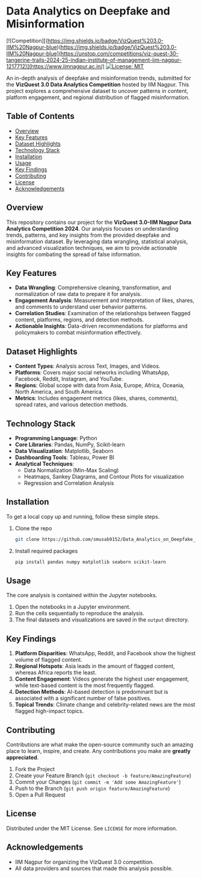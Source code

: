 # Data Analytics on Deepfake and Misinformation

[![Competition][(https://img.shields.io/badge/VizQuest%203.0-IIM%20Nagpur-blue)(https://img.shields.io/badge/VizQuest%203.0-IIM%20Nagpur-blue](https://unstop.com/competitions/viz-quest-30-tangerine-trails-2024-25-indian-institute-of-management-iim-nagpur-1217712)](https://www.iimnagpur.ac.in/)
[![License: MIT](https://img.shields.io/badge/License-MIT-yellow.svg)](https://opensource.org/licenses/MIT)

An in-depth analysis of deepfake and misinformation trends, submitted for the **VizQuest 3.0 Data Analytics Competition** hosted by IIM Nagpur. This project explores a comprehensive dataset to uncover patterns in content, platform engagement, and regional distribution of flagged misinformation.

## Table of Contents

- [Overview](#overview)
- [Key Features](#key-features)
- [Dataset Highlights](#dataset-highlights)
- [Technology Stack](#technology-stack)
- [Installation](#installation)
- [Usage](#usage)
- [Key Findings](#key-findings)
- [Contributing](#contributing)
- [License](#license)
- [Acknowledgements](#acknowledgements)

## Overview

This repository contains our project for the **VizQuest 3.0-IIM Nagpur Data Analytics Competition 2024**. Our analysis focuses on understanding trends, patterns, and key insights from the provided deepfake and misinformation dataset. By leveraging data wrangling, statistical analysis, and advanced visualization techniques, we aim to provide actionable insights for combating the spread of false information.

## Key Features

-   **Data Wrangling**: Comprehensive cleaning, transformation, and normalization of raw data to prepare it for analysis.
-   **Engagement Analysis**: Measurement and interpretation of likes, shares, and comments to understand user behavior patterns.
-   **Correlation Studies**: Examination of the relationships between flagged content, platforms, regions, and detection methods.
-   **Actionable Insights**: Data-driven recommendations for platforms and policymakers to combat misinformation effectively.

## Dataset Highlights

-   **Content Types**: Analysis across Text, Images, and Videos.
-   **Platforms**: Covers major social networks including WhatsApp, Facebook, Reddit, Instagram, and YouTube.
-   **Regions**: Global scope with data from Asia, Europe, Africa, Oceania, North America, and South America.
-   **Metrics**: Includes engagement metrics (likes, shares, comments), spread rates, and various detection methods.

## Technology Stack

-   **Programming Language**: Python
-   **Core Libraries**: Pandas, NumPy, Scikit-learn
-   **Data Visualization**: Matplotlib, Seaborn
-   **Dashboarding Tools**: Tableau, Power BI
-   **Analytical Techniques**:
    -   Data Normalization (Min-Max Scaling)
    -   Heatmaps, Sankey Diagrams, and Contour Plots for visualization
    -   Regression and Correlation Analysis

## Installation

To get a local copy up and running, follow these simple steps.

1.  Clone the repo
    ```sh
    git clone https://github.com/smusab9152/Data_Analytics_on_Deepfake_and_Information_Dataset.git
    ```
2.  Install required packages
    ```sh
    pip install pandas numpy matplotlib seaborn scikit-learn
    ```

## Usage

The core analysis is contained within the Jupyter notebooks.

1.  Open the notebooks in a Jupyter environment.
2.  Run the cells sequentially to reproduce the analysis.
3.  The final datasets and visualizations are saved in the `output` directory.

## Key Findings

1.  **Platform Disparities**: WhatsApp, Reddit, and Facebook show the highest volume of flagged content.
2.  **Regional Hotspots**: Asia leads in the amount of flagged content, whereas Africa reports the least.
3.  **Content Engagement**: Videos generate the highest user engagement, while text-based content is the most frequently flagged.
4.  **Detection Methods**: AI-based detection is predominant but is associated with a significant number of false positives.
5.  **Topical Trends**: Climate change and celebrity-related news are the most flagged high-impact topics.

## Contributing

Contributions are what make the open-source community such an amazing place to learn, inspire, and create. Any contributions you make are **greatly appreciated**.

1.  Fork the Project
2.  Create your Feature Branch (`git checkout -b feature/AmazingFeature`)
3.  Commit your Changes (`git commit -m 'Add some AmazingFeature'`)
4.  Push to the Branch (`git push origin feature/AmazingFeature`)
5.  Open a Pull Request

## License

Distributed under the MIT License. See `LICENSE` for more information.

## Acknowledgements

-   IIM Nagpur for organizing the VizQuest 3.0 competition.
-   All data providers and sources that made this analysis possible.
